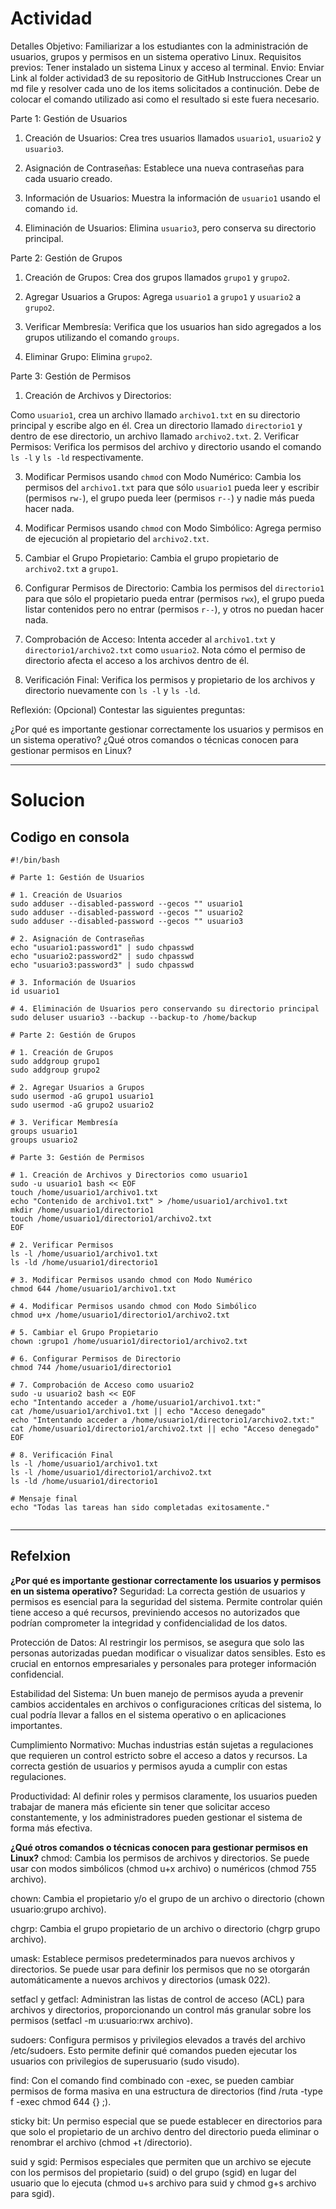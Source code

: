 # Actividad
Detalles
Objetivo: Familiarizar a los estudiantes con la administración de usuarios, grupos y permisos en un sistema operativo Linux.
Requisitos previos: Tener instalado un sistema Linux y acceso al terminal.
Envio: Enviar Link al folder actividad3 de su repositorio de GitHub
Instrucciones
Crear un md file y resolver cada uno de los items solicitados a continución. Debe de colocar el comando utilizado asi como el resultado si este fuera necesario. 

Parte 1: Gestión de Usuarios
1. Creación de Usuarios: Crea tres usuarios llamados `usuario1`, `usuario2` y `usuario3`.

2. Asignación de Contraseñas: Establece una nueva contraseñas para cada usuario creado.

3. Información de Usuarios: Muestra la información de `usuario1` usando el comando `id`.

4. Eliminación de Usuarios: Elimina `usuario3`, pero conserva su directorio principal.

Parte 2: Gestión de Grupos
1. Creación de Grupos: Crea dos grupos llamados `grupo1` y `grupo2`.

2. Agregar Usuarios a Grupos: Agrega `usuario1` a `grupo1` y `usuario2` a `grupo2`.

3. Verificar Membresía: Verifica que los usuarios han sido agregados a los grupos utilizando el comando `groups`.

4. Eliminar Grupo: Elimina `grupo2`.

Parte 3: Gestión de Permisos
1. Creación de Archivos y Directorios:

Como `usuario1`, crea un archivo llamado `archivo1.txt` en su directorio principal y escribe algo en él.
Crea un directorio llamado `directorio1` y dentro de ese directorio, un archivo llamado `archivo2.txt`.
2. Verificar Permisos: Verifica los permisos del archivo y directorio usando el comando `ls -l` y `ls -ld` respectivamente.

3. Modificar Permisos usando `chmod` con Modo Numérico: Cambia los permisos del `archivo1.txt` para que sólo `usuario1` pueda leer y escribir (permisos `rw-`), el grupo pueda leer (permisos `r--`) y nadie más pueda hacer nada.

4. Modificar Permisos usando `chmod` con Modo Simbólico: Agrega permiso de ejecución al propietario del `archivo2.txt`.

5. Cambiar el Grupo Propietario: Cambia el grupo propietario de `archivo2.txt` a `grupo1`.

6. Configurar Permisos de Directorio: Cambia los permisos del `directorio1` para que sólo el propietario pueda entrar (permisos `rwx`), el grupo pueda listar contenidos pero no entrar (permisos `r--`), y otros no puedan hacer nada.

7. Comprobación de Acceso: Intenta acceder al `archivo1.txt` y `directorio1/archivo2.txt` como `usuario2`. Nota cómo el permiso de directorio afecta el acceso a los archivos dentro de él.

8. Verificación Final: Verifica los permisos y propietario de los archivos y directorio nuevamente con `ls -l` y `ls -ld`.

Reflexión: (Opcional)
Contestar las siguientes preguntas:

¿Por qué es importante gestionar correctamente los usuarios y permisos en un sistema operativo?
¿Qué otros comandos o técnicas conocen para gestionar permisos en Linux?

----------------------------------------------------
# Solucion 

## Codigo en consola

```
#!/bin/bash

# Parte 1: Gestión de Usuarios

# 1. Creación de Usuarios
sudo adduser --disabled-password --gecos "" usuario1
sudo adduser --disabled-password --gecos "" usuario2
sudo adduser --disabled-password --gecos "" usuario3

# 2. Asignación de Contraseñas
echo "usuario1:password1" | sudo chpasswd
echo "usuario2:password2" | sudo chpasswd
echo "usuario3:password3" | sudo chpasswd

# 3. Información de Usuarios
id usuario1

# 4. Eliminación de Usuarios pero conservando su directorio principal
sudo deluser usuario3 --backup --backup-to /home/backup

# Parte 2: Gestión de Grupos

# 1. Creación de Grupos
sudo addgroup grupo1
sudo addgroup grupo2

# 2. Agregar Usuarios a Grupos
sudo usermod -aG grupo1 usuario1
sudo usermod -aG grupo2 usuario2

# 3. Verificar Membresía
groups usuario1
groups usuario2

# Parte 3: Gestión de Permisos

# 1. Creación de Archivos y Directorios como usuario1
sudo -u usuario1 bash << EOF
touch /home/usuario1/archivo1.txt
echo "Contenido de archivo1.txt" > /home/usuario1/archivo1.txt
mkdir /home/usuario1/directorio1
touch /home/usuario1/directorio1/archivo2.txt
EOF

# 2. Verificar Permisos
ls -l /home/usuario1/archivo1.txt
ls -ld /home/usuario1/directorio1

# 3. Modificar Permisos usando chmod con Modo Numérico
chmod 644 /home/usuario1/archivo1.txt

# 4. Modificar Permisos usando chmod con Modo Simbólico
chmod u+x /home/usuario1/directorio1/archivo2.txt

# 5. Cambiar el Grupo Propietario
chown :grupo1 /home/usuario1/directorio1/archivo2.txt

# 6. Configurar Permisos de Directorio
chmod 744 /home/usuario1/directorio1

# 7. Comprobación de Acceso como usuario2
sudo -u usuario2 bash << EOF
echo "Intentando acceder a /home/usuario1/archivo1.txt:"
cat /home/usuario1/archivo1.txt || echo "Acceso denegado"
echo "Intentando acceder a /home/usuario1/directorio1/archivo2.txt:"
cat /home/usuario1/directorio1/archivo2.txt || echo "Acceso denegado"
EOF

# 8. Verificación Final
ls -l /home/usuario1/archivo1.txt
ls -l /home/usuario1/directorio1/archivo2.txt
ls -ld /home/usuario1/directorio1

# Mensaje final
echo "Todas las tareas han sido completadas exitosamente."


```

--------------------------------------------------------

## Refelxion
**¿Por qué es importante gestionar correctamente los usuarios y permisos en un sistema operativo?**
Seguridad: La correcta gestión de usuarios y permisos es esencial para la seguridad del sistema. Permite controlar quién tiene acceso a qué recursos, previniendo accesos no autorizados que podrían comprometer la integridad y confidencialidad de los datos.

Protección de Datos: Al restringir los permisos, se asegura que solo las personas autorizadas puedan modificar o visualizar datos sensibles. Esto es crucial en entornos empresariales y personales para proteger información confidencial.

Estabilidad del Sistema: Un buen manejo de permisos ayuda a prevenir cambios accidentales en archivos o configuraciones críticas del sistema, lo cual podría llevar a fallos en el sistema operativo o en aplicaciones importantes.

Cumplimiento Normativo: Muchas industrias están sujetas a regulaciones que requieren un control estricto sobre el acceso a datos y recursos. La correcta gestión de usuarios y permisos ayuda a cumplir con estas regulaciones.

Productividad: Al definir roles y permisos claramente, los usuarios pueden trabajar de manera más eficiente sin tener que solicitar acceso constantemente, y los administradores pueden gestionar el sistema de forma más efectiva.

**¿Qué otros comandos o técnicas conocen para gestionar permisos en Linux?**
chmod: Cambia los permisos de archivos y directorios. Se puede usar con modos simbólicos (chmod u+x archivo) o numéricos (chmod 755 archivo).

chown: Cambia el propietario y/o el grupo de un archivo o directorio (chown usuario:grupo archivo).

chgrp: Cambia el grupo propietario de un archivo o directorio (chgrp grupo archivo).

umask: Establece permisos predeterminados para nuevos archivos y directorios. Se puede usar para definir los permisos que no se otorgarán automáticamente a nuevos archivos y directorios (umask 022).

setfacl y getfacl: Administran las listas de control de acceso (ACL) para archivos y directorios, proporcionando un control más granular sobre los permisos (setfacl -m u:usuario:rwx archivo).

sudoers: Configura permisos y privilegios elevados a través del archivo /etc/sudoers. Esto permite definir qué comandos pueden ejecutar los usuarios con privilegios de superusuario (sudo visudo).

find: Con el comando find combinado con -exec, se pueden cambiar permisos de forma masiva en una estructura de directorios (find /ruta -type f -exec chmod 644 {} \;).

sticky bit: Un permiso especial que se puede establecer en directorios para que solo el propietario de un archivo dentro del directorio pueda eliminar o renombrar el archivo (chmod +t /directorio).

suid y sgid: Permisos especiales que permiten que un archivo se ejecute con los permisos del propietario (suid) o del grupo (sgid) en lugar del usuario que lo ejecuta (chmod u+s archivo para suid y chmod g+s archivo para sgid).